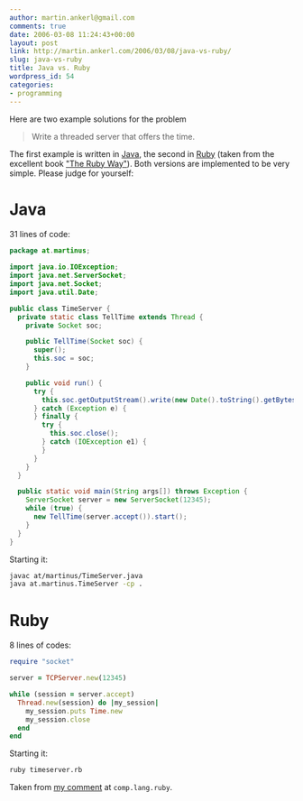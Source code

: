 ```yaml
---
author: martin.ankerl@gmail.com
comments: true
date: 2006-03-08 11:24:43+00:00
layout: post
link: http://martin.ankerl.com/2006/03/08/java-vs-ruby/
slug: java-vs-ruby
title: Java vs. Ruby
wordpress_id: 54
categories:
- programming
---
```


Here are two example solutions for the problem

> Write a threaded server that offers the time.

The first example is written in [Java](http://java.sun.com/), the second in [Ruby](http://www.ruby-lang.org/en/) (taken from the excellent book ["The Ruby Way"](http://hypermetrics.com/rubyhacker/coralbook/)). Both versions are implemented to be very simple. Please judge for yourself:

# Java

31 lines of code:

```java
package at.martinus;

import java.io.IOException;
import java.net.ServerSocket;
import java.net.Socket;
import java.util.Date;

public class TimeServer {
  private static class TellTime extends Thread {
    private Socket soc;

    public TellTime(Socket soc) {
      super();
      this.soc = soc;
    }

    public void run() {
      try {
        this.soc.getOutputStream().write(new Date().toString().getBytes());
      } catch (Exception e) {
      } finally {
        try {
          this.soc.close();
        } catch (IOException e1) {
        }
      }
    }
  }

  public static void main(String args[]) throws Exception {
    ServerSocket server = new ServerSocket(12345);
    while (true) {
      new TellTime(server.accept()).start();
    }
  }
}
```

Starting it:

    
```bash
javac at/martinus/TimeServer.java
java at.martinus.TimeServer -cp .
```

# Ruby

8 lines of codes:

```ruby
require "socket"

server = TCPServer.new(12345)

while (session = server.accept)
  Thread.new(session) do |my_session|
    my_session.puts Time.new
    my_session.close
  end
end
```

Starting it:

    
```bash
ruby timeserver.rb
```

Taken from [my comment](http://groups.google.com/group/comp.lang.ruby/msg/4eca1a847fbd3fea) at `comp.lang.ruby`.
